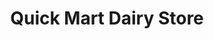 ---
title: "Quick Mart Dairy Store"
url: /cockeysville/quick-mart-dairy-store/
shop: convenience
---
